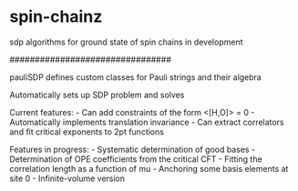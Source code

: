 # spin-chainz
sdp algorithms for ground state of spin chains
in development

################################

pauliSDP defines custom classes for Pauli strings and their algebra

Automatically sets up SDP problem and solves

Current features:
	- Can add constraints of the form <[H,O]> = 0
	- Automatically implements translation invariance
	- Can extract correlators and fit critical exponents to 2pt functions

Features in progress: 
	- Systematic determination of good bases
	- Determination of OPE coefficients from the critical CFT
	- Fitting the correlation length as a function of mu
	- Anchoring some basis elements at site 0
	- Infinite-volume version

